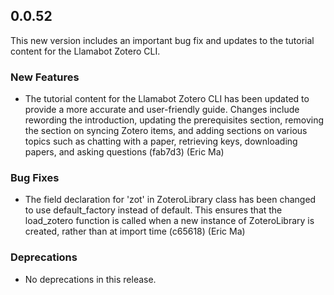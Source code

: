 ## 0.0.52

This new version includes an important bug fix and updates to the tutorial content for the Llamabot Zotero CLI.

### New Features

- The tutorial content for the Llamabot Zotero CLI has been updated to provide a more accurate and user-friendly guide. Changes include rewording the introduction, updating the prerequisites section, removing the section on syncing Zotero items, and adding sections on various topics such as chatting with a paper, retrieving keys, downloading papers, and asking questions (fab7d3) (Eric Ma)

### Bug Fixes

- The field declaration for 'zot' in ZoteroLibrary class has been changed to use default_factory instead of default. This ensures that the load_zotero function is called when a new instance of ZoteroLibrary is created, rather than at import time (c65618) (Eric Ma)

### Deprecations

- No deprecations in this release.
